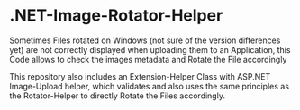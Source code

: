 # .NET-Image-Rotator-Helper
Sometimes Files rotated on Windows (not sure of the version differences yet) are not correctly displayed when uploading them to an Application, this Code allows to check the images metadata and Rotate the File accordingly


This repository also includes an Extension-Helper Class with ASP.NET Image-Upload helper, which validates and also uses the same principles as the Rotator-Helper to directly Rotate the Files accordingly.
